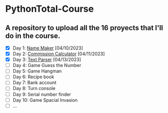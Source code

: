 # PythonTotal-Course
A repository to upload all the 16 proyects that I'll do in the course.
---
- [x] Day 1: [Name Maker](https://github.com/RoderickGamer/PythonTotal-Course/tree/main/Day1)                [04/10/2023]
- [x] Day 2: [Commission Calculator](https://github.com/RoderickGamer/PythonTotal-Course/tree/main/Día%202)     [04/11/2023]
- [x] Day 3: [Text Parser](https://github.com/RoderickGamer/PythonTotal-Course/tree/main/Día%203)               [04/13/2023]
- [ ] Day 4: Game Guess the Number
- [ ] Day 5: Game Hangman
- [ ] Day 6: Recipe book
- [ ] Day 7: Bank account
- [ ] Day 8: Turn console
- [ ] Day 9: Serial number finder
- [ ] Day 10: Game Spacial Invasion
- [ ] ...
